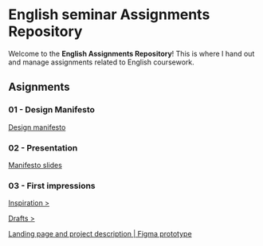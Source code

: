 # English seminar Assignments Repository

Welcome to the **English Assignments Repository**! This is where I hand out and manage assignments related to English coursework.
## Asignments

### 01 - Design Manifesto
[Design manifesto](01_design_manifesto/My_manifesto.md)

### 02 - Presentation
[Manifesto slides](01_design_manifesto/Presentation/01.md)

### 03 - First impressions
[Inspiration >](02-first-impressions/Inspo.md)

[Drafts >](02-first-impressions/Index.md) 

[ Landing page and project description | Figma prototype]([https://www.figma.com/proto/DFEWDMyKjJfwbwaumcQDOy/Portfolio?page-id=0%3A1&node-id=23-18&node-type=canvas&viewport=-373%2C-377%2C0.64&t=dMmOXP1FBfqtJkxz-8&scaling=min-zoom&content-scaling=fixed&starting-point-node-id=23%3A18&hide-ui=1](https://www.figma.com/proto/DFEWDMyKjJfwbwaumcQDOy/Portfolio?page-id=0%3A1&node-id=23-18&node-type=canvas&viewport=-593%2C-102%2C0.35&t=WUpDh5W2tUZLsznx-1&scaling=min-zoom&content-scaling=fixed&starting-point-node-id=23%3A18))
